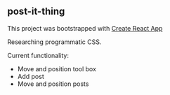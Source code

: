 
## post-it-thing

This project was bootstrapped with [Create React App](https://github.com/facebook/create-react-app)
 
Researching programmatic CSS. 

Current functionality: 

* Move and position tool box
* Add post
* Move and position posts